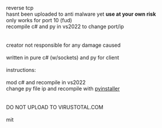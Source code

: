 reverse tcp <br />
hasnt been uploaded to anti malware yet **use at your own risk** <br />
only works for port 10 (fud) <br />
recompile c# and py in vs2022 to change port/ip <br />
<br /><br />
creator not responsible for any damage caused 
<br /><br />
written in pure c# (w/sockets) and py for client 
<br /><br />
instructions:<br /><br />
mod c# and recompile in vs2022<br />
change py file ip and recompile with [pyinstaller]([url](https://pyinstaller.org/en/stable/))<br />
<br /><br />
DO NOT UPLOAD TO VIRUSTOTAL.COM
<br /><br />
mit
